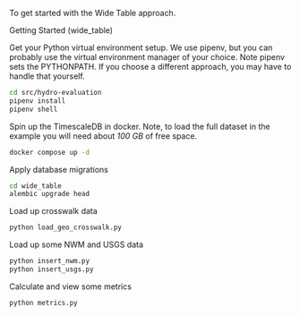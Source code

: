 To get started with the Wide Table approach.

Getting Started (wide_table)

Get your Python virtual environment setup.  We use pipenv, but you can probably use the virtual environment manager of your choice. Note pipenv sets the PYTHONPATH.  If you choose a different approach, you may have to handle that yourself.
```bash
cd src/hydro-evaluation
pipenv install
pipenv shell
```

Spin up the TimescaleDB in docker. Note, to load the full dataset in the example you will need about *100 GB* of free space.
```bash
docker compose up -d
```

Apply database migrations
```bash
cd wide_table
alembic upgrade head
```

Load up crosswalk data
```bash
python load_geo_crosswalk.py
```

Load up some NWM and USGS data
```bash
python insert_nwm.py
python insert_usgs.py
```

Calculate and view some metrics
```bash
python metrics.py
```
